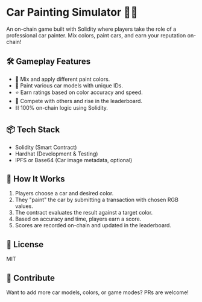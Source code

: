 # Car Painting Simulator 🎨🚗     
          
An on-chain game built with Solidity where players take the role of a professional car painter. Mix colors, paint cars, and earn your reputation on-chain!     
        
## 🛠️ Gameplay Features              
          
- 🎨 Mix and apply different paint colors.     
- 🚗 Paint various car models with unique IDs.       
- ⭐ Earn ratings based on color accuracy and speed.    
- 🔄 Compete with others and rise in the leaderboard.    
- ⛓️ 100% on-chain logic using Solidity.    
       
## 📦 Tech Stack      
   
- Solidity (Smart Contract)         
- Hardhat (Development & Testing)       
- IPFS or Base64 (Car image metadata, optional)     
           
## 🚀 How It Works   
   
1. Players choose a car and desired color.     
2. They "paint" the car by submitting a transaction with chosen RGB values.   
3. The contract evaluates the result against a target color.    
4. Based on accuracy and time, players earn a score.         
5. Scores are recorded on-chain and updated in the leaderboard.  
 
## 📄 License
 
MIT

## 🙌 Contribute 
 
Want to add more car models, colors, or game modes? PRs are welcome!
